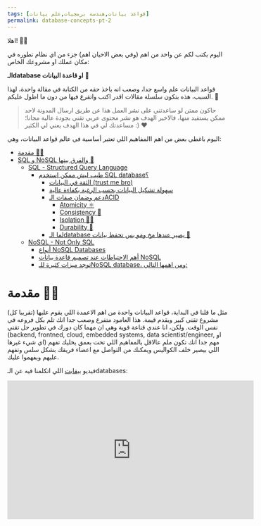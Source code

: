 ```yaml
---
tags: [قواعد بيانات,هندسة برمجيات,علم بيانات]
permalink: database-concepts-pt-2
---
```


اهلا! 👋🏻

اليوم بكتب لكم عن واحد من اهم (وفي بعض الاحيان اهم) جزء من اي نظام تطوره في مكان عملك او مشروعك الخاص:

**الـdatabase او قاعدة البيانات** 💾

قواعد البيانات علم واسع جدا، وصعب انه ياخذ حقه من الكتابة في مقالة واحدة، لهذا السبب، هذه بتكون سلسلة مقالات اقدر اكتب واتفرع  فيها من دون ما اطول عليكم. 🤝
 

> حاكون ممتن لو ساعدتني على نشر العمل هذا عن طريق ارسال المدونة لاحد ممكن يستفيد منها، فالاخير الهدف هو نشر محتوى عربي تقني بجودة عالية مجانا؛ مساعدتك لي في هذا الهدف يعني لي الكثير :) ♥️

 اليوم باغطي بعض من اهم االمفاهيم اللي تعتبر أساسية في عالم قواعد البيانات، وهي:
- [مقدمة 🙇‍♂️](#مقدمة-️)
- [SQL و NoSQL والفرق بينها 🗼](#sql-و-nosql-والفرق-بينها-)
  - [SQL - Structured Query Language](#sql---structured-query-language)
    - [طيب ليش ممكن استخدم SQL database؟](#طيب-ليش-ممكن-استخدم-sql-database)
      - [الثقة في البيانات (trust me bro)](#الثقة-في-البيانات-trust-me-bro)
      - [سهولة تشكيل البيانات بحسب الرغبة بكفاءة عالية](#سهولة-تشكيل-البيانات-بحسب-الرغبة-بكفاءة-عالية)
      - [دعم وضمان صفات الـACID](#دعم-وضمان-صفات-الـacid)
        - [Atomicity ⚛️](#atomicity-️)
        - [Consistency 🥣](#consistency-)
        - [Isolation 🚶‍♂️](#isolation-️)
        - [Durability 🗿](#durability-)
      - [لما الـdatabase يصير عندها مخ ومو بس تحفظ بيانات 🧠](#لما-الـdatabase-يصير-عندها-مخ-ومو-بس-تحفظ-بيانات-)
  - [NoSQL - Not Only SQL](#nosql---not-only-sql)
    - [أنواع NoSQL Databases](#أنواع-nosql-databases)
    - [أهم الاحتياطات عند تصميم قاعدة بيانات NoSQL](#أهم-الاحتياطات-عند-تصميم-قاعدة-بيانات-nosql)
    - [توجد ميزات كثيرة للـNoSQL database، ومن اهمها التالي:](#توجد-ميزات-كثيرة-للـnosql-database-ومن-اهمها-التالي)

# مقدمة 🙇‍♂️
مثل ما قلنا في البداية، قواعد البيانات واحدة من اهم الاعمدة اللي يقوم عليها (تقريبا كل) مشروع تقني كبير ويقدم قيمة. هذا العامود متفرع وصعب جدا انك تلم بكل فروعه في نفس الوقت. ولكن، انا عندي قناعة قوية وهي ان مهما كان دورك في تطوير حل تقني (backend, frontned, cloud, embedded systems, data scientist/engineer, او اي شيء غيرها) مهم جدا انك تكون ملم عالاقل بالمفاهيم اللي تحت بعمق يخليك تفهم اللي بيصير خلف الكواليس ويمكنك من التواصل مع اعضاء فريقك بشكل سلس وتفهم عليهم ويفهموا عليك.

فيديو [بيفابت](https://www.youtube.com/@befabit) اللي اتكلمنا فيه عن الـdatabases:
<iframe width="560" height="315" src="https://www.youtube.com/embed/FL8JtqoGoms?si=fCi2O68L4ZhAIffa" title="YouTube video player" frameborder="0" allow="accelerometer; autoplay; clipboard-write; encrypted-media; gyroscope; picture-in-picture; web-share" referrerpolicy="strict-origin-when-cross-origin" allowfullscreen></iframe>